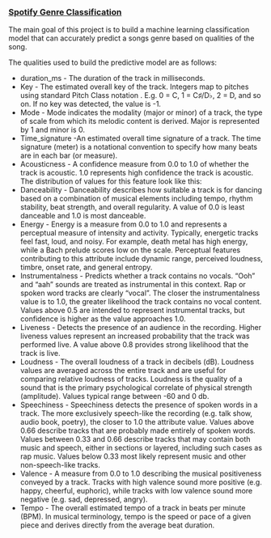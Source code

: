 ### <u>Spotify Genre Classification</u>

The main goal of this project is to build a machine learning classification model that can accurately predict a songs genre based on qualities of the song.

The qualities used to build the predictive model are as follows:


* duration_ms - The duration of the track in milliseconds.
* Key - The estimated overall key of the track. Integers map to pitches using standard Pitch Class notation . E.g. 0 = C, 1 = C♯/D♭, 2 = D, and so on. If no key was detected, the value is -1.
* Mode - Mode indicates the modality (major or minor) of a track, the type of scale from which its melodic content is derived. Major is represented by 1 and minor is 0.  
* Time_signature -An estimated overall time signature of a track. The time signature (meter) is a notational convention to specify how many beats are in each bar (or measure).
* Acousticness - A confidence measure from 0.0 to 1.0 of whether the track is acoustic. 1.0 represents high confidence the track is acoustic. The distribution of values for this feature look like this:
* Danceability - Danceability describes how suitable a track is for dancing based on a combination of musical elements including tempo, rhythm stability, beat strength, and overall regularity. A value of 0.0 is least danceable and 1.0 is most danceable.
* Energy - Energy is a measure from 0.0 to 1.0 and represents a perceptual measure of intensity and activity. Typically, energetic tracks feel fast, loud, and noisy. For example, death metal has high energy, while a Bach prelude scores low on the scale. Perceptual features contributing to this attribute include dynamic range, perceived loudness, timbre, onset rate, and general entropy.
* Instrumentalness - Predicts whether a track contains no vocals. “Ooh” and “aah” sounds are treated as instrumental in this context. Rap or spoken word tracks are clearly “vocal”. The closer the instrumentalness value is to 1.0, the greater likelihood the track contains no vocal content. Values above 0.5 are intended to represent instrumental tracks, but confidence is higher as the value approaches 1.0.
* Liveness - Detects the presence of an audience in the recording. Higher liveness values represent an increased probability that the track was performed live. A value above 0.8 provides strong likelihood that the track is live.
* Loudness - The overall loudness of a track in decibels (dB). Loudness values are averaged across the entire track and are useful for comparing relative loudness of tracks. Loudness is the quality of a sound that is the primary psychological correlate of physical strength (amplitude). Values typical range between -60 and 0 db.
* Speechiness - Speechiness detects the presence of spoken words in a track. The more exclusively speech-like the recording (e.g. talk show, audio book, poetry), the closer to 1.0 the attribute value. Values above 0.66 describe tracks that are probably made entirely of spoken words. Values between 0.33 and 0.66 describe tracks that may contain both music and speech, either in sections or layered, including such cases as rap music. Values below 0.33 most likely represent music and other non-speech-like tracks.
* Valence - A measure from 0.0 to 1.0 describing the musical positiveness conveyed by a track. Tracks with high valence sound more positive (e.g. happy, cheerful, euphoric), while tracks with low valence sound more negative (e.g. sad, depressed, angry).
* Tempo - The overall estimated tempo of a track in beats per minute (BPM). In musical terminology, tempo is the speed or pace of a given piece and derives directly from the average beat duration.
